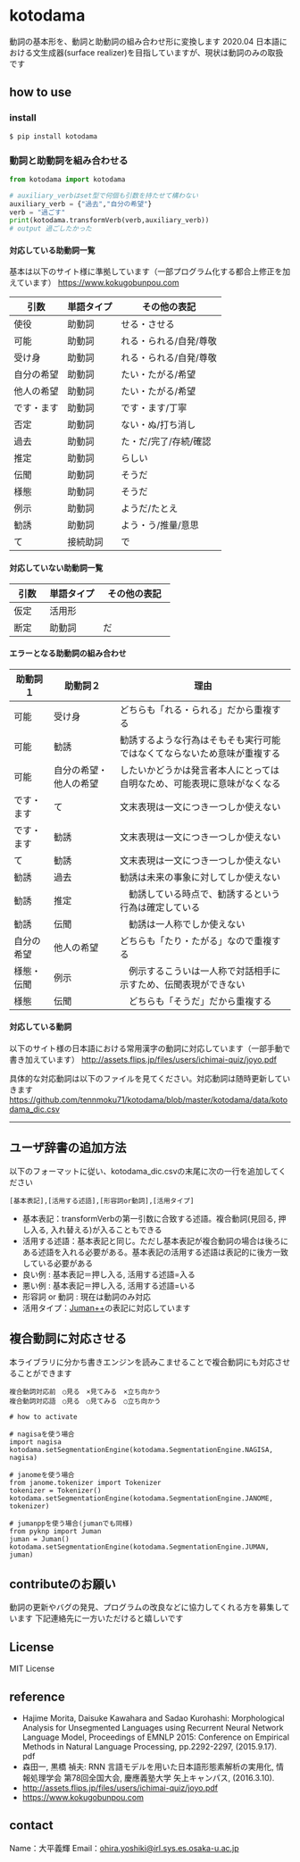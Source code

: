# kotodama
動詞の基本形を、動詞と助動詞の組み合わせ形に変換します
2020.04 日本語における文生成器(surface realizer)を目指していますが、現状は動詞のみの取扱です

## how to use
### install
```
$ pip install kotodama
```

### 動詞と助動詞を組み合わせる
```python:sample.py
from kotodama import kotodama

# auxiliary_verbはset型で何個も引数を持たせて構わない
auxiliary_verb = {"過去","自分の希望"}
verb = "過ごす"
print(kotodama.transformVerb(verb,auxiliary_verb))
# output 過ごしたかった
```
#### 対応している助動詞一覧
基本は以下のサイト様に準拠しています（一部プログラム化する都合上修正を加えています）
https://www.kokugobunpou.com

|  引数 |  単語タイプ | その他の表記　
| ---- | ---- | ---- |
|  使役  |  助動詞  | せる・させる
|  可能  |  助動詞  | れる・られる/自発/尊敬
|  受け身  |  助動詞  | れる・られる/自発/尊敬
|  自分の希望  |  助動詞  | たい・たがる/希望
|  他人の希望  |  助動詞  | たい・たがる/希望
|  です・ます  |  助動詞  | です・ます/丁寧
|  否定  |  助動詞  | ない・ぬ/打ち消し
|  過去  |  助動詞  | た・だ/完了/存続/確認
|  推定  |  助動詞  | らしい
|  伝聞  |  助動詞  | そうだ
|  様態  |  助動詞  | そうだ
|  例示  |  助動詞  | ようだ/たとえ
|  勧誘  |  助動詞  | よう・う/推量/意思
|  て  |  接続助詞  | で

#### 対応していない助動詞一覧
|  引数 |  単語タイプ | その他の表記　
| ---- | ---- | ---- |
| 仮定  | 活用形| 
| 断定　| 助動詞| だ

#### エラーとなる助動詞の組み合わせ
| 助動詞１ | 助動詞２ | 理由　
| ---- | ---- | ---- |
| 可能 | 受け身 | どちらも「れる・られる」だから重複する
| 可能| 勧誘| 勧誘するような行為はそもそも実行可能ではなくてならないため意味が重複する
| 可能| 自分の希望・他人の希望 | したいかどうかは発言者本人にとっては自明なため、可能表現に意味がなくなる
| です・ます|て|文末表現は一文につき一つしか使えない
| です・ます| 勧誘| 文末表現は一文につき一つしか使えない
| て| 勧誘| 文末表現は一文につき一つしか使えない
| 勧誘| 過去| 勧誘は未来の事象に対してしか使えない
| 勧誘| 推定|　勧誘している時点で、勧誘するという行為は確定している
| 勧誘| 伝聞|　勧誘は一人称でしか使えない
| 自分の希望| 他人の希望| どちらも「たり・たがる」なので重複する
| 様態・伝聞| 例示|　例示するこういは一人称で対話相手に示すため、伝聞表現ができない
| 様態| 伝聞|　どちらも「そうだ」だから重複する

####  対応している動詞
以下のサイト様の日本語における常用漢字の動詞に対応しています（一部手動で書き加えています）
http://assets.flips.jp/files/users/ichimai-quiz/joyo.pdf

具体的な対応動詞は以下のファイルを見てください。対応動詞は随時更新していきます
https://github.com/tennmoku71/kotodama/blob/master/kotodama/data/kotodama_dic.csv

--------------------------------------
## ユーザ辞書の追加方法

以下のフォーマットに従い、kotodama_dic.csvの末尾に次の一行を追加してください

```
[基本表記],[活用する述語],[形容詞or動詞],[活用タイプ]
```
- 基本表記：transformVerbの第一引数に合致する述語。複合動詞(見回る, 押し入る, 入れ替える)が入ることもできる
- 活用する述語：基本表記と同じ。ただし基本表記が複合動詞の場合は後ろにある述語を入れる必要がある。基本表記の活用する述語は表記的に後方一致している必要がある
 - 良い例 : 基本表記＝押し入る, 活用する述語=入る
 - 悪い例 : 基本表記＝押し入る, 活用する述語=いる 
- 形容詞 or 動詞 : 現在は動詞のみ対応
- 活用タイプ：[Juman++](http://nlp.ist.i.kyoto-u.ac.jp/index.php?JUMAN++)の表記に対応しています

## 複合動詞に対応させる

本ライブラリに分かち書きエンジンを読みこませることで複合動詞にも対応させることができます

```
複合動詞対応前　○見る　×見てみる　×立ち向かう
複合動詞対応語　○見る　○見てみる　○立ち向かう
```

```
# how to activate

# nagisaを使う場合
import nagisa
kotodama.setSegmentationEngine(kotodama.SegmentationEngine.NAGISA, nagisa)

# janomeを使う場合
from janome.tokenizer import Tokenizer
tokenizer = Tokenizer()
kotodama.setSegmentationEngine(kotodama.SegmentationEngine.JANOME, tokenizer)

# jumanppを使う場合(jumanでも同様)
from pyknp import Juman
juman = Juman()
kotodama.setSegmentationEngine(kotodama.SegmentationEngine.JUMAN, juman)

```

## contributeのお願い
動詞の更新やバグの発見、プログラムの改良などに協力してくれる方を募集しています
下記連絡先に一方いただけると嬉しいです

## License
MIT License

## reference
- Hajime Morita, Daisuke Kawahara and Sadao Kurohashi: Morphological Analysis for Unsegmented Languages using Recurrent Neural Network Language Model, Proceedings of EMNLP 2015: Conference on Empirical Methods in Natural Language Processing, pp.2292-2297, (2015.9.17). pdf
- 森田一, 黒橋 禎夫: RNN 言語モデルを用いた日本語形態素解析の実用化, 情報処理学会 第78回全国大会, 慶應義塾大学 矢上キャンパス, (2016.3.10).
- http://assets.flips.jp/files/users/ichimai-quiz/joyo.pdf
- https://www.kokugobunpou.com

## contact
Name：大平義輝
Email：ohira.yoshiki@irl.sys.es.osaka-u.ac.jp
